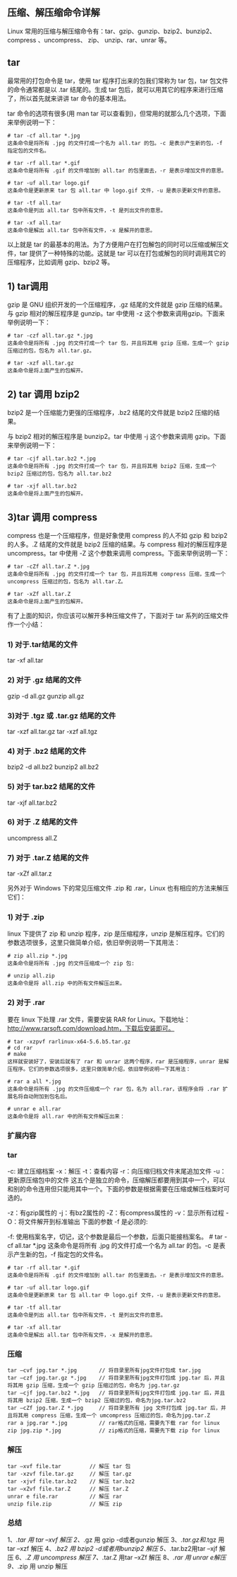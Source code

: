 ## 压缩、解压缩命令详解 ##

Linux 常用的压缩与解压缩命令有：tar、gzip、gunzip、bzip2、bunzip2、compress 、uncompress、 zip、 unzip、rar、unrar 等。

## tar
最常用的打包命令是 tar，使用 tar 程序打出来的包我们常称为 tar 包，tar 包文件的命令通常都是以 .tar 结尾的。生成 tar 包后，就可以用其它的程序来进行压缩了，所以首先就来讲讲 tar 命令的基本用法。

tar 命令的选项有很多(用 man tar 可以查看到)，但常用的就那么几个选项，下面来举例说明一下：

	# tar -cf all.tar *.jpg
	这条命令是将所有 .jpg 的文件打成一个名为 all.tar 的包。-c 是表示产生新的包，-f 指定包的文件名。

	# tar -rf all.tar *.gif
	这条命令是将所有 .gif 的文件增加到 all.tar 的包里面去，-r 是表示增加文件的意思。

	# tar -uf all.tar logo.gif
	这条命令是更新原来 tar 包 all.tar 中 logo.gif 文件，-u 是表示更新文件的意思。

	# tar -tf all.tar
	这条命令是列出 all.tar 包中所有文件，-t 是列出文件的意思。

	# tar -xf all.tar
	这条命令是解出 all.tar 包中所有文件，-x 是解开的意思。

以上就是 tar 的最基本的用法。为了方便用户在打包解包的同时可以压缩或解压文件，tar 提供了一种特殊的功能。这就是 tar 可以在打包或解包的同时调用其它的压缩程序，比如调用 gzip、bzip2 等。

## 1) tar调用
gzip 是 GNU 组织开发的一个压缩程序，.gz 结尾的文件就是 gzip 压缩的结果。与 gzip 相对的解压程序是 gunzip。tar 中使用 -z 这个参数来调用gzip。下面来举例说明一下：

	# tar -czf all.tar.gz *.jpg
	这条命令是将所有 .jpg 的文件打成一个 tar 包，并且将其用 gzip 压缩，生成一个 gzip 压缩过的包，包名为 all.tar.gz。

	# tar -xzf all.tar.gz
	这条命令是将上面产生的包解开。

## 2) tar 调用 bzip2
bzip2 是一个压缩能力更强的压缩程序，.bz2 结尾的文件就是 bzip2 压缩的结果。

与 bzip2 相对的解压程序是 bunzip2。tar 中使用 -j 这个参数来调用 gzip。下面来举例说明一下：

	# tar -cjf all.tar.bz2 *.jpg
	这条命令是将所有 .jpg 的文件打成一个 tar 包，并且将其用 bzip2 压缩，生成一个 bzip2 压缩过的包，包名为 all.tar.bz2

	# tar -xjf all.tar.bz2
	这条命令是将上面产生的包解开。

## 3)tar 调用 compress
compress 也是一个压缩程序，但是好象使用 compress 的人不如 gzip 和 bzip2 的人多。.Z 结尾的文件就是 bzip2 压缩的结果。与 compress 相对的解压程序是 uncompress。tar 中使用 -Z 这个参数来调用 compress。下面来举例说明一下：

	# tar -cZf all.tar.Z *.jpg
	这条命令是将所有 .jpg 的文件打成一个 tar 包，并且将其用 compress 压缩，生成一个 uncompress 压缩过的包，包名为 all.tar.Z。

	# tar -xZf all.tar.Z
	这条命令是将上面产生的包解开。

有了上面的知识，你应该可以解开多种压缩文件了，下面对于 tar 系列的压缩文件作一个小结：

### 1) 对于.tar结尾的文件

tar -xf all.tar
### 2) 对于 .gz 结尾的文件

gzip -d all.gz
gunzip all.gz
### 3)对于 .tgz 或 .tar.gz 结尾的文件

tar -xzf all.tar.gz
tar -xzf all.tgz
### 4) 对于 .bz2 结尾的文件

bzip2 -d all.bz2
bunzip2 all.bz2
### 5) 对于 tar.bz2 结尾的文件

tar -xjf all.tar.bz2
### 6) 对于 .Z 结尾的文件

uncompress all.Z
### 7) 对于 .tar.Z 结尾的文件

tar -xZf all.tar.z

另外对于 Windows 下的常见压缩文件 .zip 和 .rar，Linux 也有相应的方法来解压它们：

### 1) 对于 .zip

linux 下提供了 zip 和 unzip 程序，zip 是压缩程序，unzip 是解压程序。它们的参数选项很多，这里只做简单介绍，依旧举例说明一下其用法：

	# zip all.zip *.jpg
	这条命令是将所有 .jpg 的文件压缩成一个 zip 包:

	# unzip all.zip
	这条命令是将 all.zip 中的所有文件解压出来。

### 2) 对于 .rar

要在 linux 下处理 .rar 文件，需要安装 RAR for Linux。下载地址：http://www.rarsoft.com/download.htm，下载后安装即可。

	# tar -xzpvf rarlinux-x64-5.6.b5.tar.gz
	# cd rar 
	# make
	这样就安装好了，安装后就有了 rar 和 unrar 这两个程序，rar 是压缩程序，unrar 是解压程序。它们的参数选项很多，这里只做简单介绍，依旧举例说明一下其用法：

	# rar a all *.jpg
	这条命令是将所有 .jpg 的文件压缩成一个 rar 包，名为 all.rar，该程序会将 .rar 扩展名将自动附加到包名后。

	# unrar e all.rar
	这条命令是将 all.rar 中的所有文件解压出来：

### 扩展内容
### tar

-c: 建立压缩档案 
-x：解压 
-t：查看内容 
-r：向压缩归档文件末尾追加文件 
-u：更新原压缩包中的文件
这五个是独立的命令，压缩解压都要用到其中一个，可以和别的命令连用但只能用其中一个。下面的参数是根据需要在压缩或解压档案时可选的。

-z：有gzip属性的 
-j：有bz2属性的 
-Z：有compress属性的 
-v：显示所有过程 
-O：将文件解开到标准输出 
下面的参数 -f 是必须的:

-f: 使用档案名字，切记，这个参数是最后一个参数，后面只能接档案名。 # tar -cf all.tar *.jpg
这条命令是将所有 .jpg 的文件打成一个名为 all.tar 的包。-c 是表示产生新的包，-f 指定包的文件名。

	# tar -rf all.tar *.gif 
	这条命令是将所有 .gif 的文件增加到 all.tar 的包里面去。-r 是表示增加文件的意思。

	# tar -uf all.tar logo.gif 
	这条命令是更新原来 tar 包 all.tar 中 logo.gif 文件，-u 是表示更新文件的意思。

	# tar -tf all.tar 
	这条命令是列出 all.tar 包中所有文件，-t 是列出文件的意思。

	# tar -xf all.tar 
	这条命令是解出 all.tar 包中所有文件，-x 是解开的意思。

### 压缩

	tar –cvf jpg.tar *.jpg       // 将目录里所有jpg文件打包成 tar.jpg 
	tar –czf jpg.tar.gz *.jpg    // 将目录里所有jpg文件打包成 jpg.tar 后，并且将其用 gzip 压缩，生成一个 gzip 压缩过的包，命名为 jpg.tar.gz 
	tar –cjf jpg.tar.bz2 *.jpg   // 将目录里所有jpg文件打包成 jpg.tar 后，并且将其用 bzip2 压缩，生成一个 bzip2 压缩过的包，命名为jpg.tar.bz2 
	tar –cZf jpg.tar.Z *.jpg     // 将目录里所有 jpg 文件打包成 jpg.tar 后，并且将其用 compress 压缩，生成一个 umcompress 压缩过的包，命名为jpg.tar.Z 
	rar a jpg.rar *.jpg          // rar格式的压缩，需要先下载 rar for linux 
	zip jpg.zip *.jpg            // zip格式的压缩，需要先下载 zip for linux
### 解压

	tar –xvf file.tar         // 解压 tar 包 
	tar -xzvf file.tar.gz     // 解压 tar.gz 
	tar -xjvf file.tar.bz2    // 解压 tar.bz2 
	tar –xZvf file.tar.Z      // 解压 tar.Z 
	unrar e file.rar          // 解压 rar 
	unzip file.zip            // 解压 zip 
### 总结

1、*.tar 用 tar –xvf 解压 
2、*.gz 用 gzip -d或者gunzip 解压 
3、*.tar.gz和*.tgz 用 tar –xzf 解压 
4、*.bz2 用 bzip2 -d或者用bunzip2 解压 
5、*.tar.bz2用tar –xjf 解压 
6、*.Z 用 uncompress 解压 
7、*.tar.Z 用tar –xZf 解压 
8、*.rar 用 unrar e解压 
9、*.zip 用 unzip 解压
